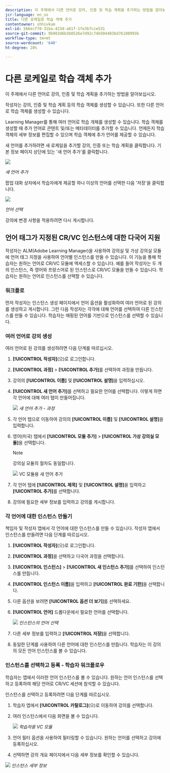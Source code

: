 ```yaml
---
description: 이 주제에서 다른 언어로 강의, 인증 및 학습 계획을 추가하는 방법을 알아보십시오.
jcr-language: en_us
title: 다른 로케일로 학습 객체 추가
contentowner: shhivkum
exl-id: 566ecf70-31ba-423d-a61f-1fe3b7cce531
source-git-commit: 9b983d6b3b8526e7d92c74b504403bd76180993b
workflow-type: tm+mt
source-wordcount: '640'
ht-degree: 28%

---
```


# 다른 로케일로 학습 객체 추가

이 주제에서 다른 언어로 강의, 인증 및 학습 계획을 추가하는 방법을 알아보십시오.

작성자는 강의, 인증 및 학습 계획 등의 학습 객체를 생성할 수 있습니다. 또한 다른 언어로 학습 객체를 생성할 수 있습니다.

Learning Manager를 통해 여러 언어로 학습 개체를 생성할 수 있습니다. 학습 객체를 생성할 때 추가 언어로 콘텐트 및/또는 메타데이터를 추가할 수 있습니다. 언제든지 학습 객체의 세부 정보를 편집할 수 있으며 학습 객체에 추가 언어를 제공할 수 있습니다.

새 언어를 추가하려면 새 로케일을 추가할 강의, 인증 또는 학습 계획을 클릭합니다. 기본 정보 페이지 상단에 있는 &#39;새 언어 추가&#39;를 클릭합니다.

![](assets/addnewlocale.png)

*새 언어 추가*

팝업 대화 상자에서 학습자에게 제공할 하나 이상의 언어를 선택한 다음 &#39;저장&#39;을 클릭합니다.

![](assets/selectlang.png)

*언어 선택*

강의에 변경 사항을 적용하려면 다시 게시합니다.

## 언어 태그가 지정된 CR/VC 인스턴스에 대한 다국어 지원

작성자는 ALM(Adobe Learning Manager)을 사용하여 강의실 및 가상 강의실 모듈에 언어 태그 지정을 사용하여 언어별 인스턴스를 만들 수 있습니다. 이 기능을 통해 학습자는 원하는 언어로 CR/VC 모듈에 액세스할 수 있습니다. 예를 들어 작성자는 두 개의 인스턴스, 즉 영어와 프랑스어로 된 인스턴스로 CR/VC 모듈을 만들 수 있습니다. 학습자는 원하는 언어로 인스턴스를 선택할 수 있습니다.

### 워크플로

먼저 작성자는 인스턴스 생성 페이지에서 언어 옵션을 활성화하여 여러 언어로 된 강의를 생성하고 게시합니다. 그런 다음 작성자는 각각에 대해 언어를 선택하여 다른 인스턴스를 만들 수 있습니다. 학습자는 매핑된 언어를 기반으로 인스턴스를 선택할 수 있습니다.

### 여러 언어로 강의 생성

여러 언어로 된 강의를 생성하려면 다음 단계를 따르십시오.

1. **[!UICONTROL 작성자]**(으)로 로그인합니다.
2. **[!UICONTROL 과정]** > **[!UICONTROL 추가]**&#x200B;를 선택하여 과정을 만듭니다.
3. 강의의 **[!UICONTROL 이름]** 및 **[!UICONTROL 설명]**&#x200B;을 입력하십시오.
4. **[!UICONTROL 새 언어 추가]**&#x200B;를 선택하고 필요한 언어를 선택합니다. 이렇게 하면 각 언어에 대해 여러 탭이 만들어집니다.

   ![](assets/language-tabs.png)
   _새 언어 추가 - 과정_
5. 각 언어 탭으로 이동하여 강의의 **[!UICONTROL 이름]** 및 **[!UICONTROL 설명]**&#x200B;을 입력합니다.
6. 영어(미국) 탭에서 **[!UICONTROL 모듈 추가]** > **[!UICONTROL 가상 강의실 모듈]**&#x200B;을 선택합니다.

   >[!NOTE]
   >
   >강의실 모듈의 절차도 동일합니다.

   ![](assets/vc-page.png)
VC 모듈용 새 언어 추가

7. 각 언어 탭에 **[!UICONTROL 제목]** 및 **[!UICONTROL 설명]**&#x200B;을 입력하고 **[!UICONTROL 추가]**&#x200B;를 선택합니다.
8. 강의에 필요한 세부 정보를 입력하고 강의를 게시합니다.

### 각 언어에 대한 인스턴스 만들기

책임자 및 작성자 앱에서 각 언어에 대한 인스턴스를 만들 수 있습니다. 작성자 앱에서 인스턴스를 만들려면 다음 단계를 따르십시오.

1. **[!UICONTROL 작성자]**(으)로 로그인합니다.
2. **[!UICONTROL 과정]**&#x200B;을 선택하고 다국어 과정을 선택합니다.
3. **[!UICONTROL 인스턴스]** > **[!UICONTROL 새 인스턴스 추가]**&#x200B;를 선택하여 인스턴스를 만듭니다.
4. **[!UICONTROL 인스턴스 이름]**&#x200B;을 입력하고 **[!UICONTROL 완료 기한]**&#x200B;을 선택합니다.
5. 다른 옵션을 보려면 **[!UICONTROL 옵션 더 보기]**&#x200B;를 선택하세요.
6. **[!UICONTROL 언어]** 드롭다운에서 필요한 언어를 선택합니다.

   ![](assets/select-language.png)
   _인스턴스의 언어 선택_

7. 다른 세부 정보를 입력하고 **[!UICONTROL 저장]**&#x200B;을 선택합니다.
8. 동일한 단계를 사용하여 다른 언어에 대한 인스턴스를 만듭니다. 학습자는 이 강의의 모든 언어 인스턴스를 볼 수 있습니다.

### 인스턴스를 선택하고 등록 - 학습자 워크플로우

학습자는 앱에서 이러한 언어 인스턴스를 볼 수 있습니다. 원하는 언어 인스턴스를 선택하고 등록하여 해당 언어로 CR/VC 세션에 참석할 수 있습니다.

인스턴스를 선택하고 등록하려면 다음 단계를 따르십시오.

1. 학습자 앱에서 **[!UICONTROL 카탈로그]**(으)로 이동하여 강의를 선택합니다.
2. 여러 인스턴스에서 다음 화면을 볼 수 있습니다.

   ![](assets/learner-view.png)
   _학습자용 VC 모듈_

3. 언어 필터 옵션을 사용하여 필터링할 수 있습니다. 원하는 언어를 선택하고 강의에 등록하십시오.
4. 선택하면 강의 개요 페이지에서 다음 세부 정보를 확인할 수 있습니다.

![](assets/course-overview.png)
_인스턴스 세부 정보_

